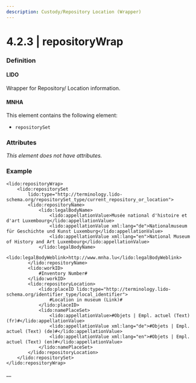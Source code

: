 ```yaml
---
description: Custody/Repository Location (Wrapper)
---
```


# 4.2.3 | repositoryWrap

### Definition

#### LIDO

Wrapper for Repository/ Location information.

#### MNHA

This element contains the following element:

* `repositorySet`

### Attributes

_This element does not have attributes._

### Example

```markup
<lido:repositoryWrap>
    <lido:repositorySet
        lido:type="http://terminology.lido-schema.org/repositorySet_type/current_repository_or_location">
        <lido:repositoryName>
            <lido:legalBodyName>
                <lido:appellationValue>Musée national d'histoire et d'art Luxembourg</lido:appellationValue>
                <lido:appellationValue xml:lang="de">Nationalmuseum für Geschichte und Kunst Luxemburg</lido:appellationValue>
                <lido:appellationValue xml:lang="en">National Museum of History and Art Luxembourg</lido:appellationValue>
            </lido:legalBodyName>
            <lido:legalBodyWeblink>http://www.mnha.lu</lido:legalBodyWeblink>
        </lido:repositoryName>
        <lido:workID>
            #Inventory Number#
        </lido:workID>
        <lido:repositoryLocation>
            <lido:placeID lido:type="http://terminology.lido-schema.org/identifier_type/local_identifier">
                #Location in museum (Link)#
            </lido:placeID>
            <lido:namePlaceSet>
                <lido:appellationValue>#Objets | Empl. actuel (Text) (fr)#</lido:appellationValue>
                <lido:appellationValue xml:lang="de">#Objets | Empl. actuel (Text) (de)#</lido:appellationValue>
                <lido:appellationValue xml:lang="en">#Objets | Empl. actuel (Text) (en)#</lido:appellationValue>
            </lido:namePlaceSet>
        </lido:repositoryLocation>
    </lido:repositorySet>
</lido:repositoryWrap>
```

__
